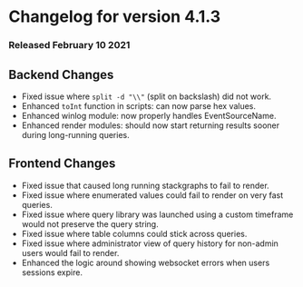 # Changelog for version 4.1.3

### Released February 10 2021

## Backend Changes
* Fixed issue where `split -d "\\"` (split on backslash) did not work.
* Enhanced `toInt` function in scripts: can now parse hex values.
* Enhanced winlog module: now properly handles EventSourceName.
* Enhanced render modules: should now start returning results sooner during long-running queries.

## Frontend Changes
* Fixed issue that caused long running stackgraphs to fail to render.
* Fixed issue where enumerated values could fail to render on very fast queries.
* Fixed issue where query library was launched using a custom timeframe would not preserve the query string.
* Fixed issue where table columns could stick across queries.
* Fixed issue where administrator view of query history for non-admin users would fail to render.
* Enhanced the logic around showing websocket errors when users sessions expire.